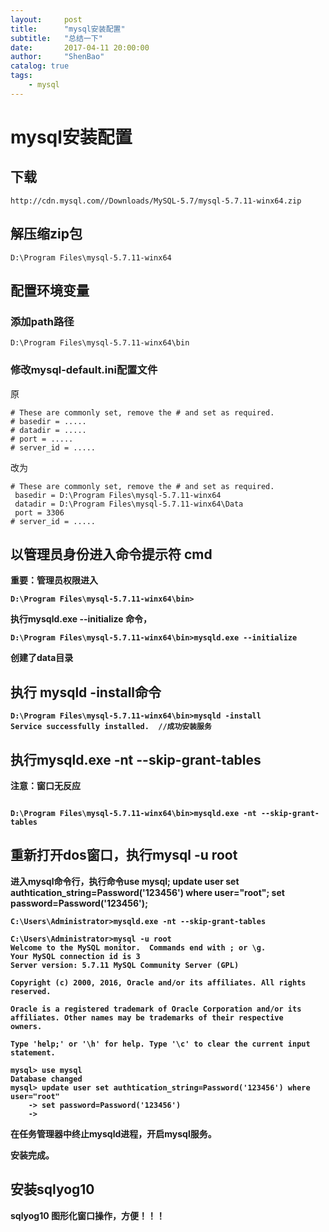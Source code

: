 ```yaml
---
layout:     post
title:      "mysql安装配置"
subtitle:   "总结一下"
date:       2017-04-11 20:00:00
author:     "ShenBao"
catalog: true
tags:
    - mysql
---
```


# mysql安装配置


## 下载

```
http://cdn.mysql.com//Downloads/MySQL-5.7/mysql-5.7.11-winx64.zip
```

## 解压缩zip包

```
D:\Program Files\mysql-5.7.11-winx64
``` 

## 配置环境变量

### 添加path路径

```
D:\Program Files\mysql-5.7.11-winx64\bin
```

### 修改mysql-default.ini配置文件

原
```
# These are commonly set, remove the # and set as required.
# basedir = .....
# datadir = .....
# port = .....
# server_id = .....
```
改为
```
# These are commonly set, remove the # and set as required.
 basedir = D:\Program Files\mysql-5.7.11-winx64
 datadir = D:\Program Files\mysql-5.7.11-winx64\Data
 port = 3306
# server_id = .....
```

## 以管理员身份进入命令提示符 cmd

<b>重要：管理员权限进入<b>

```
D:\Program Files\mysql-5.7.11-winx64\bin>
```

执行mysqld.exe --initialize 命令，

```
D:\Program Files\mysql-5.7.11-winx64\bin>mysqld.exe --initialize
```

创建了data目录

## 执行 mysqld -install命令

```
D:\Program Files\mysql-5.7.11-winx64\bin>mysqld -install
Service successfully installed.  //成功安装服务
```

## 执行mysqld.exe -nt --skip-grant-tables

注意：窗口无反应

```

D:\Program Files\mysql-5.7.11-winx64\bin>mysqld.exe -nt --skip-grant-tables

```

## 重新打开dos窗口，执行mysql -u root

进入mysql命令行，执行命令use mysql; update user set authtication_string=Password('123456') where user="root"; set password=Password('123456');

```
C:\Users\Administrator>mysqld.exe -nt --skip-grant-tables

C:\Users\Administrator>mysql -u root
Welcome to the MySQL monitor.  Commands end with ; or \g.
Your MySQL connection id is 3
Server version: 5.7.11 MySQL Community Server (GPL)

Copyright (c) 2000, 2016, Oracle and/or its affiliates. All rights reserved.
 
Oracle is a registered trademark of Oracle Corporation and/or its
affiliates. Other names may be trademarks of their respective
owners.

Type 'help;' or '\h' for help. Type '\c' to clear the current input statement.

mysql> use mysql
Database changed
mysql> update user set authtication_string=Password('123456') where user="root"
    -> set password=Password('123456')
    ->
```

在任务管理器中终止mysqld进程，开启mysql服务。

安装完成。


## 安装sqlyog10

sqlyog10 图形化窗口操作，方便！！！





<!--http://www.cnblogs.com/endv/p/5205435.html-->